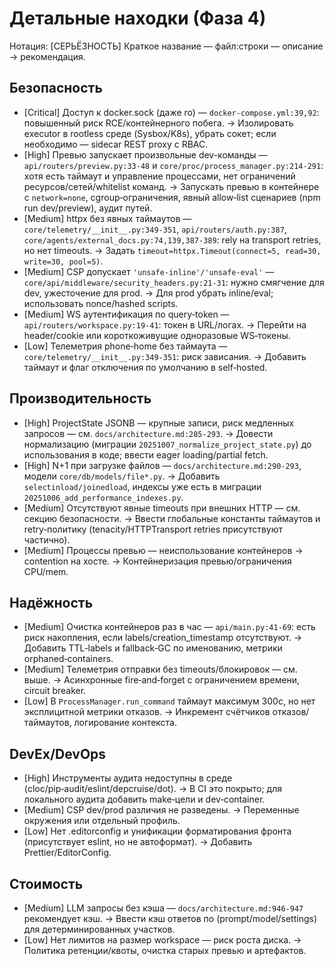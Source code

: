 # Детальные находки (Фаза 4)

Нотация: [СЕРЬЁЗНОСТЬ] Краткое название — файл:строки — описание → рекомендация.

## Безопасность
- [Critical] Доступ к docker.sock (даже ro) — `docker-compose.yml:39,92`: повышенный риск RCE/контейнерного побега. → Изолировать executor в rootless среде (Sysbox/K8s), убрать сокет; если необходимо — sidecar REST proxy с RBAC.
- [High] Превью запускает произвольные dev-команды — `api/routers/preview.py:33-48` и `core/proc/process_manager.py:214-291`: хотя есть таймаут и управление процессами, нет ограничений ресурсов/сетей/whitelist команд. → Запускать превью в контейнере с `network=none`, cgroup‑ограничения, явный allow‑list сценариев (npm run dev/preview), аудит путей.
- [Medium] httpx без явных таймаутов — `core/telemetry/__init__.py:349-351`, `api/routers/auth.py:387`, `core/agents/external_docs.py:74,139,387-389`: rely на transport retries, но нет timeouts. → Задать `timeout=httpx.Timeout(connect=5, read=30, write=30, pool=5)`.
- [Medium] CSP допускает `'unsafe-inline'/'unsafe-eval'` — `core/api/middleware/security_headers.py:21-31`: нужно смягчение для dev, ужесточение для prod. → Для prod убрать inline/eval; использовать nonce/hashed scripts.
- [Medium] WS аутентификация по query‑token — `api/routers/workspace.py:19-41`: токен в URL/логах. → Перейти на header/cookie или короткоживущие одноразовые WS‑токены.
- [Low] Телеметрия phone‑home без таймаута — `core/telemetry/__init__.py:349-351`: риск зависания. → Добавить таймаут и флаг отключения по умолчанию в self‑hosted.

## Производительность
- [High] ProjectState JSONB — крупные записи, риск медленных запросов — см. `docs/architecture.md:285-293`. → Довести нормализацию (миграции `20251007_normalize_project_state.py`) до использования в коде; ввести eager loading/partial fetch.
- [High] N+1 при загрузке файлов — `docs/architecture.md:290-293`, модели `core/db/models/file*.py`. → Добавить `selectinload/joinedload`, индексы уже есть в миграции `20251006_add_performance_indexes.py`.
- [Medium] Отсутствуют явные timeouts при внешних HTTP — см. секцию безопасности. → Ввести глобальные константы таймаутов и retry‑политику (tenacity/HTTPTransport retries присутствуют частично).
- [Medium] Процессы превью — неиспользование контейнеров → contention на хосте. → Контейнеризация превью/ограничения CPU/mem.

## Надёжность
- [Medium] Очистка контейнеров раз в час — `api/main.py:41-69`: есть риск накопления, если labels/creation_timestamp отсутствуют. → Добавить TTL‑labels и fallback‑GC по именованию, метрики orphaned‑containers.
- [Medium] Телеметрия отправки без timeouts/блокировок — см. выше. → Асинхронные fire‑and‑forget с ограничением времени, circuit breaker.
- [Low] В `ProcessManager.run_command` таймаут максимум 300с, но нет эксплицитной метрики отказов. → Инкремент счётчиков отказов/таймаутов, логирование контекста.

## DevEx/DevOps
- [High] Инструменты аудита недоступны в среде (cloc/pip‑audit/eslint/depcruise/dot). → В CI это покрыто; для локального аудита добавить make‑цели и dev‑container.
- [Medium] CSP dev/prod различия не разведены. → Переменные окружения или отдельный профиль.
- [Low] Нет .editorconfig и унификации форматирования фронта (присутствует eslint, но не автоформат). → Добавить Prettier/EditorConfig.

## Стоимость
- [Medium] LLM запросы без кэша — `docs/architecture.md:946-947` рекомендует кэш. → Ввести кэш ответов по (prompt/model/settings) для детерминированных участков.
- [Low] Нет лимитов на размер workspace — риск роста диска. → Политика ретенции/квоты, очистка старых превью и артефактов.
